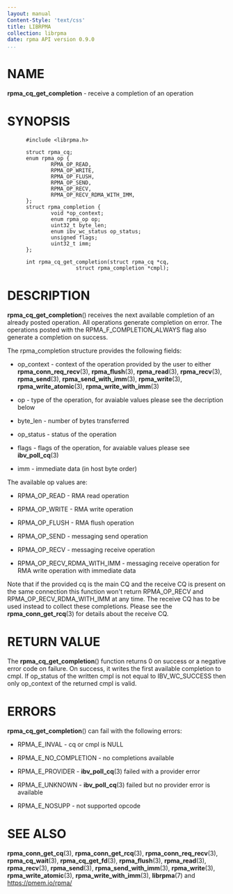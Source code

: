 ```yaml
---
layout: manual
Content-Style: 'text/css'
title: LIBRPMA
collection: librpma
date: rpma API version 0.9.0
...
```


[comment]: <> (SPDX-License-Identifier: BSD-3-Clause)
[comment]: <> (Copyright 2020, Intel Corporation)

NAME
====

**rpma\_cq\_get\_completion** - receive a completion of an operation

SYNOPSIS
========

          #include <librpma.h>

          struct rpma_cq;
          enum rpma_op {
                  RPMA_OP_READ,
                  RPMA_OP_WRITE,
                  RPMA_OP_FLUSH,
                  RPMA_OP_SEND,
                  RPMA_OP_RECV,
                  RPMA_OP_RECV_RDMA_WITH_IMM,
          };
          struct rpma_completion {
                  void *op_context;
                  enum rpma_op op;
                  uint32_t byte_len;
                  enum ibv_wc_status op_status;
                  unsigned flags;
                  uint32_t imm;
          };

          int rpma_cq_get_completion(struct rpma_cq *cq,
                          struct rpma_completion *cmpl);

DESCRIPTION
===========

**rpma\_cq\_get\_completion**() receives the next available completion
of an already posted operation. All operations generate completion on
error. The operations posted with the RPMA\_F\_COMPLETION\_ALWAYS flag
also generate a completion on success.

The rpma\_completion structure provides the following fields:

-   op\_context - context of the operation provided by the user to
    either **rpma\_conn\_req\_recv**(3), **rpma\_flush**(3),
    **rpma\_read**(3), **rpma\_recv**(3), **rpma\_send**(3),
    **rpma\_send\_with\_imm**(3), **rpma\_write**(3),
    **rpma\_write\_atomic**(3), **rpma\_write\_with\_imm**(3)

-   op - type of the operation, for avaiable values please see the
    decription below

-   byte\_len - number of bytes transferred

-   op\_status - status of the operation

-   flags - flags of the operation, for avaiable values please see
    **ibv\_poll\_cq**(3)

-   imm - immediate data (in host byte order)

The available op values are:

-   RPMA\_OP\_READ - RMA read operation

-   RPMA\_OP\_WRITE - RMA write operation

-   RPMA\_OP\_FLUSH - RMA flush operation

-   RPMA\_OP\_SEND - messaging send operation

-   RPMA\_OP\_RECV - messaging receive operation

-   RPMA\_OP\_RECV\_RDMA\_WITH\_IMM - messaging receive operation for
    RMA write operation with immediate data

Note that if the provided cq is the main CQ and the receive CQ is
present on the same connection this function won\'t return
RPMA\_OP\_RECV and RPMA\_OP\_RECV\_RDMA\_WITH\_IMM at any time. The
receive CQ has to be used instead to collect these completions. Please
see the **rpma\_conn\_get\_rcq**(3) for details about the receive CQ.

RETURN VALUE
============

The **rpma\_cq\_get\_completion**() function returns 0 on success or a
negative error code on failure. On success, it writes the first
available completion to cmpl. If op\_status of the written cmpl is not
equal to IBV\_WC\_SUCCESS then only op\_context of the returned cmpl is
valid.

ERRORS
======

**rpma\_cq\_get\_completion**() can fail with the following errors:

-   RPMA\_E\_INVAL - cq or cmpl is NULL

-   RPMA\_E\_NO\_COMPLETION - no completions available

-   RPMA\_E\_PROVIDER - **ibv\_poll\_cq**(3) failed with a provider
    error

-   RPMA\_E\_UNKNOWN - **ibv\_poll\_cq**(3) failed but no provider error
    is available

-   RPMA\_E\_NOSUPP - not supported opcode

SEE ALSO
========

**rpma\_conn\_get\_cq**(3), **rpma\_conn\_get\_rcq**(3),
**rpma\_conn\_req\_recv**(3), **rpma\_cq\_wait**(3),
**rpma\_cq\_get\_fd**(3), **rpma\_flush**(3), **rpma\_read**(3),
**rpma\_recv**(3), **rpma\_send**(3), **rpma\_send\_with\_imm**(3),
**rpma\_write**(3), **rpma\_write\_atomic**(3),
**rpma\_write\_with\_imm**(3), **librpma**(7) and https://pmem.io/rpma/
